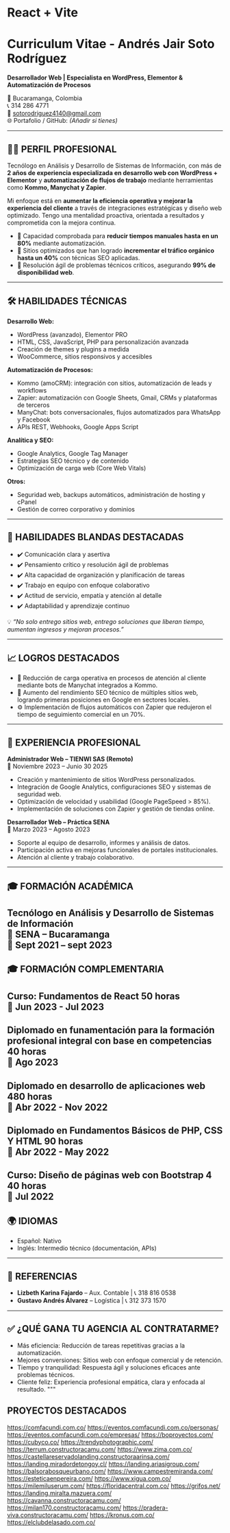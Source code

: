 # React + Vite
# Curriculum Vitae - Andrés Jair Soto Rodríguez
**Desarrollador Web | Especialista en WordPress, Elementor & Automatización de Procesos**

📍 Bucaramanga, Colombia  
📞 314 286 4771  
📧 sotorodriguez4140@gmail.com  
🌐 Portafolio / GitHub: *(Añadir si tienes)*

---

## 👨‍💻 PERFIL PROFESIONAL

Tecnólogo en Análisis y Desarrollo de Sistemas de Información, con más de **2 años de experiencia especializada en desarrollo web con WordPress + Elementor** y **automatización de flujos de trabajo** mediante herramientas como **Kommo, Manychat y Zapier**.

Mi enfoque está en **aumentar la eficiencia operativa y mejorar la experiencia del cliente** a través de integraciones estratégicas y diseño web optimizado. Tengo una mentalidad proactiva, orientada a resultados y comprometida con la mejora continua.

- 🔹 Capacidad comprobada para **reducir tiempos manuales hasta en un 80%** mediante automatización.  
- 🔹 Sitios optimizados que han logrado **incrementar el tráfico orgánico hasta un 40%** con técnicas SEO aplicadas.  
- 🔹 Resolución ágil de problemas técnicos críticos, asegurando **99% de disponibilidad web**.

---

## 🛠️ HABILIDADES TÉCNICAS

**Desarrollo Web:**
- WordPress (avanzado), Elementor PRO  
- HTML, CSS, JavaScript, PHP para personalización avanzada 
- Creación de themes y plugins a medida  
- WooCommerce, sitios responsivos y accesibles

**Automatización de Procesos:**
- Kommo (amoCRM): integración con sitios, automatización de leads y workflows  
- Zapier: automatización con Google Sheets, Gmail, CRMs y plataformas de terceros  
- ManyChat: bots conversacionales, flujos automatizados para WhatsApp y Facebook  
- APIs REST, Webhooks, Google Apps Script

**Analítica y SEO:**
- Google Analytics, Google Tag Manager  
- Estrategias SEO técnico y de contenido  
- Optimización de carga web (Core Web Vitals)

**Otros:**
- Seguridad web, backups automáticos, administración de hosting y cPanel  
- Gestión de correo corporativo y dominios

---

## 🧠 HABILIDADES BLANDAS DESTACADAS

- ✔️ Comunicación clara y asertiva  
- ✔️ Pensamiento crítico y resolución ágil de problemas  
- ✔️ Alta capacidad de organización y planificación de tareas  
- ✔️ Trabajo en equipo con enfoque colaborativo  
- ✔️ Actitud de servicio, empatía y atención al detalle  
- ✔️ Adaptabilidad y aprendizaje continuo  

💡 *“No solo entrego sitios web, entrego soluciones que liberan tiempo, aumentan ingresos y mejoran procesos.”*

---

## 📈 LOGROS DESTACADOS

- 🔧 Reducción de carga operativa en procesos de atención al cliente mediante bots de Manychat integrados a Kommo.  
- 🚀 Aumento del rendimiento SEO técnico de múltiples sitios web, logrando primeras posiciones en Google en sectores locales.  
- ⚙️ Implementación de flujos automáticos con Zapier que redujeron el tiempo de seguimiento comercial en un 70%.

---

## 💼 EXPERIENCIA PROFESIONAL

**Administrador Web – TIENWI SAS (Remoto)**  
📅 Noviembre 2023 – Junio 30 2025 
- Creación y mantenimiento de sitios WordPress personalizados.  
- Integración de Google Analytics, configuraciones SEO y sistemas de seguridad web.  
- Optimización de velocidad y usabilidad (Google PageSpeed > 85%).  
- Implementación de soluciones con Zapier y gestión de tiendas online.

**Desarrollador Web – Práctica SENA**  
📅 Marzo 2023 – Agosto 2023  
- Soporte al equipo de desarrollo, informes y análisis de datos.  
- Participación activa en mejoras funcionales de portales institucionales.  
- Atención al cliente y trabajo colaborativo.

---

## 🎓 FORMACIÓN ACADÉMICA

**Tecnólogo en Análisis y Desarrollo de Sistemas de Información**  
📍 SENA – Bucaramanga  
📅 Sept 2021 – sept 2023
---

## 🎓 FORMACIÓN COMPLEMENTARIA

**Curso: Fundamentos de React** 
50 horas  
📅 Jun 2023 - Jul 2023 
---

**Diplomado en funamentación para la formación profesional integral con base en competencias** 
40 horas  
📅 Ago 2023 
---

**Diplomado en desarrollo de aplicaciones web** 
480 horas  
📅 Abr 2022 - Nov 2022
---

**Diplomado en Fundamentos Básicos de PHP, CSS Y HTML** 
90 horas  
📅 Abr 2022 - May 2022
---

**Curso: Diseño de páginas web con Bootstrap 4** 
40 horas  
📅 Jul 2022 
---

## 🌍 IDIOMAS

- Español: Nativo  
- Inglés: Intermedio técnico (documentación, APIs)

---

## 📲 REFERENCIAS

- **Lizbeth Karina Fajardo** – Aux. Contable | 📞 318 816 0538  
- **Gustavo Andrés Álvarez** – Logística | 📞 312 373 1570  

---

## ✅ ¿QUÉ GANA TU AGENCIA AL CONTRATARME?

- Más eficiencia: Reducción de tareas repetitivas gracias a la automatización.  
- Mejores conversiones: Sitios web con enfoque comercial y de retención.  
- Tiempo y tranquilidad: Respuesta ágil y soluciones eficaces ante problemas técnicos.  
- Cliente feliz: Experiencia profesional empática, clara y enfocada al resultado.
""" 

## PROYECTOS DESTACADOS

https://comfacundi.com.co/
https://eventos.comfacundi.com.co/personas/
https://eventos.comfacundi.com.co/empresas/
https://boproyectos.com/
https://cubyco.co/
https://trendyphotographic.com/
https://terrum.constructoracamu.com/
https://www.zima.com.co/
https://castellareservadolanding.constructoraarinsa.com/
https://landing.miradordetongoy.cl/
https://landing.ariasigroup.com/
https://balsorabosqueurbano.com/
https://www.campestremiranda.com/
https://esteticaenpereira.com/
https://www.xigua.com.co/
https://milemiluserum.com/
https://floridacentral.com.co/
https://grifos.net/
https://landing.miralta.mazuera.com/
https://cavanna.constructoracamu.com/
https://milan170.constructoracamu.com/
https://pradera-viva.constructoracamu.com/
https://kronus.com.co/
https://elclubdelasado.com.co/



